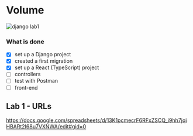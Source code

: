 # Volume

 ![django lab1](https://user-images.githubusercontent.com/90607654/225724584-50167c10-ef2c-486a-b2d5-0e1620f5818b.png)

### What is done
- [x] set up a Django project
- [x] created a first migration
- [x] set up a React (TypeScript) project
- [ ] controllers
- [ ] test with Postman
- [ ] front-end
 
## Lab 1 - URLs
https://docs.google.com/spreadsheets/d/13K1pcmecrF6RFxZSCQ_i9hh7jqiHBARt2I68u7VXNWA/edit#gid=0
